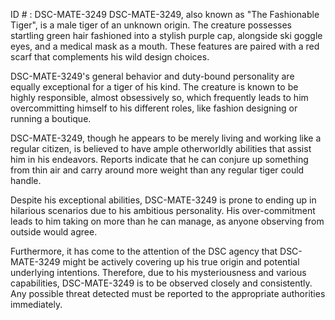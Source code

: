 ID # : DSC-MATE-3249
DSC-MATE-3249, also known as "The Fashionable Tiger", is a male tiger of an unknown origin. The creature possesses startling green hair fashioned into a stylish purple cap, alongside ski goggle eyes, and a medical mask as a mouth. These features are paired with a red scarf that complements his wild design choices.

DSC-MATE-3249's general behavior and duty-bound personality are equally exceptional for a tiger of his kind. The creature is known to be highly responsible, almost obsessively so, which frequently leads to him overcommitting himself to his different roles, like fashion designing or running a boutique.

DSC-MATE-3249, though he appears to be merely living and working like a regular citizen, is believed to have ample otherworldly abilities that assist him in his endeavors. Reports indicate that he can conjure up something from thin air and carry around more weight than any regular tiger could handle.

Despite his exceptional abilities, DSC-MATE-3249 is prone to ending up in hilarious scenarios due to his ambitious personality. His over-commitment leads to him taking on more than he can manage, as anyone observing from outside would agree. 

Furthermore, it has come to the attention of the DSC agency that DSC-MATE-3249 might be actively covering up his true origin and potential underlying intentions. Therefore, due to his mysteriousness and various capabilities, DSC-MATE-3249 is to be observed closely and consistently. Any possible threat detected must be reported to the appropriate authorities immediately.